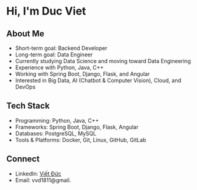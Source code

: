 # Hi, I'm Duc Viet

## About Me
- Short-term goal: Backend Developer  
- Long-term goal: Data Engineer  
- Currently studying Data Science and moving toward Data Engineering  
- Experience with Python, Java, C++  
- Working with Spring Boot, Django, Flask, and Angular  
- Interested in Big Data, AI (Chatbot & Computer Vision), Cloud, and DevOps  

## Tech Stack
- Programming: Python, Java, C++  
- Frameworks: Spring Boot, Django, Flask, Angular  
- Databases: PostgreSQL, MySQL  
- Tools & Platforms: Docker, Git, Linux, GitHub, GitLab  

## Connect
- LinkedIn: [Viết Đức](https://www.linkedin.com/in/wduc/)  
- Email: vvd1811@gmail.  
